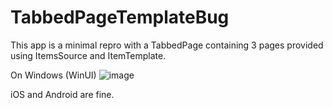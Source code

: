 # TabbedPageTemplateBug

This app is a minimal repro with a TabbedPage containing 3 pages provided using ItemsSource and ItemTemplate.  

On Windows (WinUI)
![image](https://user-images.githubusercontent.com/16598898/231865360-23212173-ad41-488c-a03c-9065beaa0708.png)

iOS and Android are fine.

